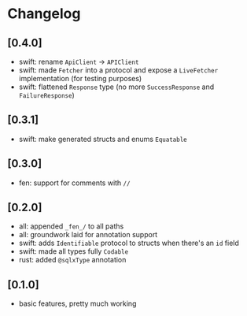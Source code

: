 # Changelog

## [0.4.0]
- swift: rename `ApiClient` -> `APIClient`
- swift: made `Fetcher` into a protocol and expose a `LiveFetcher` implementation (for testing purposes)
- swift: flattened `Response` type (no more `SuccessResponse` and `FailureResponse`)

## [0.3.1]
- swift: make generated structs and enums `Equatable`

## [0.3.0]
- fen: support for comments with `//`

## [0.2.0]
- all: appended `_fen_/` to all paths
- all: groundwork laid for annotation support
- swift: adds `Identifiable` protocol to structs when there's an `id` field
- swift: made all types fully `Codable`
- rust: added `@sqlxType` annotation

## [0.1.0]
- basic features, pretty much working

